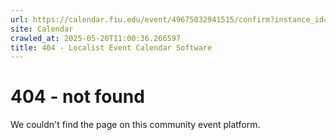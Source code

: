 ```yaml
---
url: https://calendar.fiu.edu/event/49675032941515/confirm?instance_id=49675032943564&return=https%3A%2F%2Fcalendar.fiu.edu%2Fcalendar%3Fevent_types%255B%255D%3D121721
site: Calendar
crawled_at: 2025-05-20T11:00:36.266597
title: 404 - Localist Event Calendar Software
---
```


# 404 - not found
We couldn't find the page on this community event platform.
